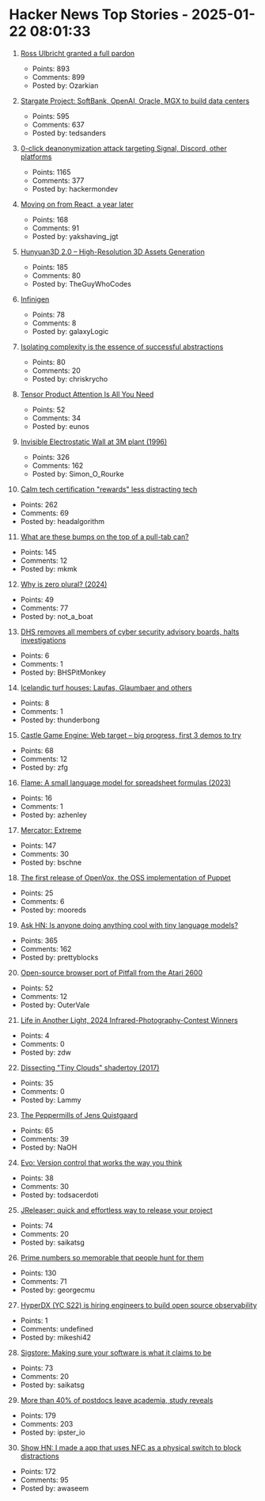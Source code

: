 # Hacker News Top Stories - 2025-01-22 08:01:33

1. [Ross Ulbricht granted a full pardon](https://twitter.com/Free_Ross/status/1881851923005165704)
   - Points: 893
   - Comments: 899
   - Posted by: Ozarkian

2. [Stargate Project: SoftBank, OpenAI, Oracle, MGX to build data centers](https://apnews.com/article/trump-ai-openai-oracle-softbank-son-altman-ellison-be261f8a8ee07a0623d4170397348c41)
   - Points: 595
   - Comments: 637
   - Posted by: tedsanders

3. [0-click deanonymization attack targeting Signal, Discord, other platforms](https://gist.github.com/hackermondev/45a3cdfa52246f1d1201c1e8cdef6117)
   - Points: 1165
   - Comments: 377
   - Posted by: hackermondev

4. [Moving on from React, a year later](https://kellysutton.com/2025/01/18/moving-on-from-react-a-year-later.html)
   - Points: 168
   - Comments: 91
   - Posted by: yakshaving_jgt

5. [Hunyuan3D 2.0 – High-Resolution 3D Assets Generation](https://github.com/Tencent/Hunyuan3D-2)
   - Points: 185
   - Comments: 80
   - Posted by: TheGuyWhoCodes

6. [Infinigen](https://infinigen.org/)
   - Points: 78
   - Comments: 8
   - Posted by: galaxyLogic

7. [Isolating complexity is the essence of successful abstractions](https://v5.chriskrycho.com/journal/essence-of-successful-abstractions/)
   - Points: 80
   - Comments: 20
   - Posted by: chriskrycho

8. [Tensor Product Attention Is All You Need](https://arxiv.org/abs/2501.06425)
   - Points: 52
   - Comments: 34
   - Posted by: eunos

9. [Invisible Electrostatic Wall at 3M plant (1996)](http://amasci.com/weird/unusual/e-wall.html)
   - Points: 326
   - Comments: 162
   - Posted by: Simon_O_Rourke

10. [Calm tech certification "rewards" less distracting tech](https://spectrum.ieee.org/calm-tech)
   - Points: 262
   - Comments: 69
   - Posted by: headalgorithm

11. [What are these bumps on the top of a pull-tab can?](https://old.reddit.com/r/whatisthisthing/comments/1i5ztq4/comment/m8a7m8m/)
   - Points: 145
   - Comments: 12
   - Posted by: mkmk

12. [Why is zero plural? (2024)](https://ell.stackexchange.com/questions/352455/why-is-zero-plural)
   - Points: 49
   - Comments: 77
   - Posted by: not_a_boat

13. [DHS removes all members of cyber security advisory boards, halts investigations](https://bsky.app/profile/ericjgeller.com/post/3lgbpqmxeok2f)
   - Points: 6
   - Comments: 1
   - Posted by: BHSPitMonkey

14. [Icelandic turf houses: Laufas, Glaumbaer and others](https://rachelsruminations.com/icelandic-turf-houses-laufas-glaumbaer/)
   - Points: 8
   - Comments: 1
   - Posted by: thunderbong

15. [Castle Game Engine: Web target – big progress, first 3 demos to try](https://castle-engine.io/wp/2025/01/06/web-target-big-progress-first-3-demos-to-try/)
   - Points: 68
   - Comments: 12
   - Posted by: zfg

16. [Flame: A small language model for spreadsheet formulas (2023)](https://arxiv.org/abs/2301.13779)
   - Points: 16
   - Comments: 1
   - Posted by: azhenley

17. [Mercator: Extreme](https://mrgris.com/projects/merc-extreme/)
   - Points: 147
   - Comments: 30
   - Posted by: bschne

18. [The first release of OpenVox, the OSS implementation of Puppet](https://overlookinfratech.com/2025/01/21/first-release-hot-off-the-presses/)
   - Points: 25
   - Comments: 6
   - Posted by: mooreds

19. [Ask HN: Is anyone doing anything cool with tiny language models?](undefined)
   - Points: 365
   - Comments: 162
   - Posted by: prettyblocks

20. [Open-source browser port of Pitfall from the Atari 2600](https://meatfighter.com/pitfall-web/)
   - Points: 52
   - Comments: 12
   - Posted by: OuterVale

21. [Life in Another Light, 2024 Infrared-Photography-Contest Winners](https://www.theatlantic.com/photo/2025/01/infrared-photography-contest-winners-2024/681316/)
   - Points: 4
   - Comments: 0
   - Posted by: zdw

22. [Dissecting "Tiny Clouds" shadertoy (2017)](https://blog.demofox.org/2017/11/26/dissecting-tiny-clouds/)
   - Points: 35
   - Comments: 0
   - Posted by: Lammy

23. [The Peppermills of Jens Quistgaard](https://www.quistgaardpepper.com)
   - Points: 65
   - Comments: 39
   - Posted by: NaOH

24. [Evo: Version control that works the way you think](https://github.com/crazywolf132/evo)
   - Points: 38
   - Comments: 30
   - Posted by: todsacerdoti

25. [JReleaser: quick and effortless way to release your project](https://jreleaser.org/)
   - Points: 74
   - Comments: 20
   - Posted by: saikatsg

26. [Prime numbers so memorable that people hunt for them](https://www.scientificamerican.com/article/these-prime-numbers-are-so-memorable-that-people-hunt-for-them/)
   - Points: 130
   - Comments: 71
   - Posted by: georgecmu

27. [HyperDX (YC S22) is hiring engineers to build open source observability](https://www.ycombinator.com/companies/hyperdx/jobs)
   - Points: 1
   - Comments: undefined
   - Posted by: mikeshi42

28. [Sigstore: Making sure your software is what it claims to be](https://www.sigstore.dev/)
   - Points: 73
   - Comments: 20
   - Posted by: saikatsg

29. [More than 40% of postdocs leave academia, study reveals](https://www.nature.com/articles/d41586-025-00142-y)
   - Points: 179
   - Comments: 203
   - Posted by: ipster_io

30. [Show HN: I made a app that uses NFC as a physical switch to block distractions](https://www.foqos.app)
   - Points: 172
   - Comments: 95
   - Posted by: awaseem

